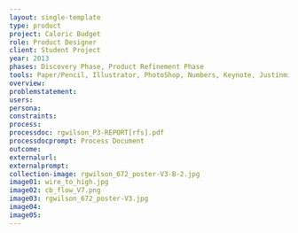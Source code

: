 ```yaml
---
layout: single-template
type: product
project: Caloric Budget
role: Product Designer
client: Student Project
year: 2013
phases: Discovery Phase, Product Refinement Phase
tools: Paper/Pencil, Illustrator, PhotoShop, Numbers, Keynote, Justinmind Prototyper, Axure
overview:
problemstatement:
users:
persona:
constraints:
process:
processdoc: rgwilson_P3-REPORT[rfs].pdf
processdocprompt: Process Document
outcome:
externalurl:
externalprompt:
collection-image: rgwilson_672_poster-V3-B-2.jpg
image01: wire_to_high.jpg
image02: cb_flow_V7.png
image03: rgwilson_672_poster-V3.jpg
image04:
image05:
---
```

